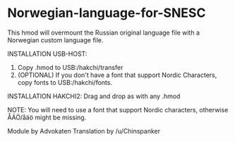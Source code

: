 # Norwegian-language-for-SNESC

This hmod will overmount the Russian original language file with a Norwegian custom language file.

INSTALLATION USB-HOST:
1. Copy .hmod to USB:/hakchi/transfer
2. (OPTIONAL) If you don't have a font that support Nordic Characters, copy fonts to USB:/hakchi/fonts.

INSTALLATION HAKCHI2:
Drag and drop as with any .hmod

NOTE: You will need to use a font that support Nordic characters, otherwise ÅÄÖ/åäö might be missing.

Module by Advokaten
Translation by /u/Chinspanker
